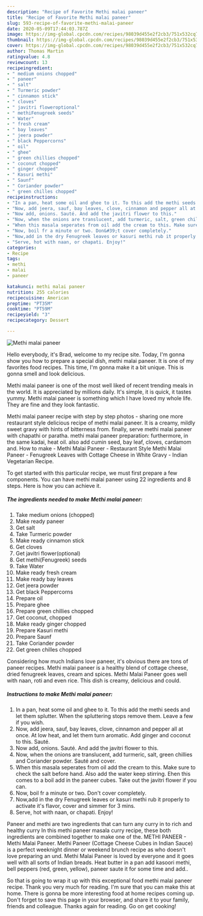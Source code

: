 ```yaml
---
description: "Recipe of Favorite Methi malai paneer"
title: "Recipe of Favorite Methi malai paneer"
slug: 593-recipe-of-favorite-methi-malai-paneer
date: 2020-05-09T17:44:03.787Z
image: https://img-global.cpcdn.com/recipes/98039d455e2f2cb3/751x532cq70/methi-malai-paneer-recipe-main-photo.jpg
thumbnail: https://img-global.cpcdn.com/recipes/98039d455e2f2cb3/751x532cq70/methi-malai-paneer-recipe-main-photo.jpg
cover: https://img-global.cpcdn.com/recipes/98039d455e2f2cb3/751x532cq70/methi-malai-paneer-recipe-main-photo.jpg
author: Thomas Martin
ratingvalue: 4.8
reviewcount: 13
recipeingredient:
- " medium onions chopped"
- " paneer"
- " salt"
- " Turmeric powder"
- " cinnamon stick"
- " cloves"
- " javitri floweroptional"
- " methiFenugreek seeds"
- " Water"
- " fresh cream"
- " bay leaves"
- " jeera powder"
- " black Peppercorns"
- " oil"
- " ghee"
- " green chillies chopped"
- " coconut chopped"
- " ginger chopped"
- " Kasuri methi"
- " Saunf"
- " Coriander powder"
- " green chilles chopped"
recipeinstructions:
- "In a pan, heat some oil and ghee to it. To this add the methi seeds and let them splutter. When the spluttering stops remove them. Leave a few if you wish."
- "Now, add jeera, sauf, bay leaves, clove, cinnamon and pepper all at once. At low heat, and let them turn aromatic. Add ginger and coconut to this. Sauté."
- "Now add, onions. Sauté. And add the javitri flower to this."
- "Now, when the onions are translucent, add turmeric, salt, green chillies and Coriander powder. Sauté and cover."
- "When this masala seperates from oil add the cream to this. Make sure to check the salt before hand. Also add the water keep stirring. Ehen this comes to a boil add in the paneer cubes. Take out the javitri flower if you can."
- "Now, boil fr a minute or two. Don&#39;t cover completely."
- "Now,add in the dry Fenugreek leaves or kasuri methi rub it properly to activate it&#39;s flavor, cover and simmer for 3 mins."
- "Serve, hot with naan, or chapati. Enjoy!"
categories:
- Recipe
tags:
- methi
- malai
- paneer

katakunci: methi malai paneer 
nutrition: 255 calories
recipecuisine: American
preptime: "PT35M"
cooktime: "PT59M"
recipeyield: "3"
recipecategory: Dessert

---
```



![Methi malai paneer](https://img-global.cpcdn.com/recipes/98039d455e2f2cb3/751x532cq70/methi-malai-paneer-recipe-main-photo.jpg)

Hello everybody, it's Brad, welcome to my recipe site. Today, I'm gonna show you how to prepare a special dish, methi malai paneer. It is one of my favorites food recipes. This time, I'm gonna make it a bit unique. This is gonna smell and look delicious.

Methi malai paneer is one of the most well liked of recent trending meals in the world. It is appreciated by millions daily. It's simple, it is quick, it tastes yummy. Methi malai paneer is something which I have loved my whole life. They are fine and they look fantastic.

Methi malai paneer recipe with step by step photos - sharing one more restaurant style delicious recipe of methi malai paneer. It is a creamy, mildly sweet gravy with hints of bitterness from. finally, serve methi malai paneer with chapathi or paratha. methi malai paneer preparation: furthermore, in the same kadai, heat oil. also add cumin seed, bay leaf, cloves, cardamom and. How to make - Methi Malai Paneer - Restaurant Style Methi Malai Paneer - Fenugreek Leaves with Cottage Cheese in White Gravy - Indian Vegetarian Recipe.


To get started with this particular recipe, we must first prepare a few components. You can have methi malai paneer using 22 ingredients and 8 steps. Here is how you can achieve it.

<!--inarticleads1-->

##### The ingredients needed to make Methi malai paneer:

1. Take  medium onions (chopped)
1. Make ready  paneer
1. Get  salt
1. Take  Turmeric powder
1. Make ready  cinnamon stick
1. Get  cloves
1. Get  javitri flower(optional)
1. Get  methi(Fenugreek) seeds
1. Take  Water
1. Make ready  fresh cream
1. Make ready  bay leaves
1. Get  jeera powder
1. Get  black Peppercorns
1. Prepare  oil
1. Prepare  ghee
1. Prepare  green chillies chopped
1. Get  coconut, chopped
1. Make ready  ginger chopped
1. Prepare  Kasuri methi
1. Prepare  Saunf
1. Take  Coriander powder
1. Get  green chilles chopped


Considering how much Indians love paneer, it&#39;s obvious there are tons of paneer recipes. Methi malai paneer is a healthy blend of cottage cheese, dried fenugreek leaves, cream and spices. Methi Malai Paneer goes well with naan, roti and even rice. This dish is creamy, delicious and could. 

<!--inarticleads2-->

##### Instructions to make Methi malai paneer:

1. In a pan, heat some oil and ghee to it. To this add the methi seeds and let them splutter. When the spluttering stops remove them. Leave a few if you wish.
1. Now, add jeera, sauf, bay leaves, clove, cinnamon and pepper all at once. At low heat, and let them turn aromatic. Add ginger and coconut to this. Sauté.
1. Now add, onions. Sauté. And add the javitri flower to this.
1. Now, when the onions are translucent, add turmeric, salt, green chillies and Coriander powder. Sauté and cover.
1. When this masala seperates from oil add the cream to this. Make sure to check the salt before hand. Also add the water keep stirring. Ehen this comes to a boil add in the paneer cubes. Take out the javitri flower if you can.
1. Now, boil fr a minute or two. Don&#39;t cover completely.
1. Now,add in the dry Fenugreek leaves or kasuri methi rub it properly to activate it&#39;s flavor, cover and simmer for 3 mins.
1. Serve, hot with naan, or chapati. Enjoy!


Paneer and methi are two ingredients that can turn any curry in to rich and healthy curry In this methi paneer masala curry recipe, these both ingredients are combined together to make one of the. METHI PANEER - Methi Malai Paneer. Methi Paneer (Cottage Cheese Cubes in Indian Sauce) is a perfect weeknight dinner or weekend brunch recipe as who doesn&#39;t love preparing an und. Methi Malai Paneer is loved by everyone and it goes well with all sorts of Indian breads. Heat butter in a pan add kasoori methi, bell peppers (red, green, yellow), paneer saute it for some time and add.. 

So that is going to wrap it up with this exceptional food methi malai paneer recipe. Thank you very much for reading. I'm sure that you can make this at home. There is gonna be more interesting food at home recipes coming up. Don't forget to save this page in your browser, and share it to your family, friends and colleague. Thanks again for reading. Go on get cooking!
